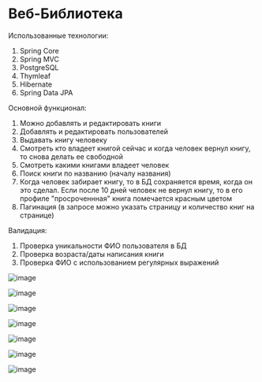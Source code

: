 # Веб-Библиотека
Использованные технологии:
1) Spring Core
2) Spring MVC
3) PostgreSQL
4) Thymleaf
5) Hibernate
6) Spring Data JPA

Основной функционал:
1) Можно добавлять и редактировать книги
2) Добавлять и редактировать пользователей
3) Выдавать книгу человеку
4) Смотреть кто владеет книгой сейчас и когда человек вернул книгу, то снова делать ее свободной
5) Смотреть какими книгами владеет человек
6) Поиск книги по названию (началу названия)
7) Когда человек забирает книгу, то в БД сохраняется время, когда он это сделал. Если после 10 дней человек не вернул книгу, то в его профиле "просроченнная" книга помечается красным цветом
8) Пагинация (в запросе можно указать страницу и количество книг на странице)

Валидация:
1) Проверка уникальности ФИО пользователя в БД
2) Проверка возраста/даты написания книги
3) Проверка ФИО с использованием регулярных выражений

![image](https://github.com/Artifeex/WebLibrary/assets/71323102/e8b5037c-a881-4d86-bf5b-2ac7d062af93)

![image](https://github.com/Artifeex/WebLibrary/assets/71323102/276adf7f-a163-4b90-a170-08bedc8cd7f7)

![image](https://github.com/Artifeex/WebLibrary/assets/71323102/5eb0ef29-903e-4486-aa1a-e6fd261421a4)

![image](https://github.com/Artifeex/WebLibrary/assets/71323102/a293d1d3-a4a8-4c10-8a45-09e2be85e6d1)

![image](https://github.com/Artifeex/WebLibrary/assets/71323102/aa562c37-004f-4c86-a870-d3b4b8f228b9)

![image](https://github.com/Artifeex/WebLibrary/assets/71323102/1ade955d-cafc-4f4f-9fcc-fd1156306f8a)

![image](https://github.com/Artifeex/WebLibrary/assets/71323102/4addd0ac-c15b-4245-bf83-3a98ccaf4dad)


